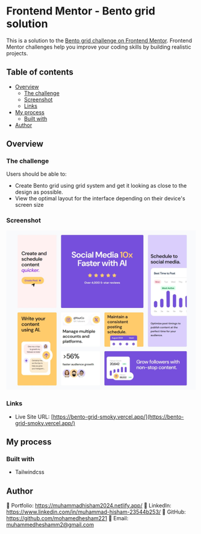 # Frontend Mentor - Bento grid solution

This is a solution to the [Bento grid challenge on Frontend Mentor](https://www.frontendmentor.io/challenges/bento-grid-RMydElrlOj). Frontend Mentor challenges help you improve your coding skills by building realistic projects.

## Table of contents

- [Overview](#overview)
  - [The challenge](#the-challenge)
  - [Screenshot](#screenshot)
  - [Links](#links)
- [My process](#my-process)
  - [Built with](#built-with)
- [Author](#author)

## Overview

### The challenge

Users should be able to:

- Create Bento grid using grid system and get it looking as close to the design as possible.
- View the optimal layout for the interface depending on their device's screen size

### Screenshot

![screenshot](./screenshot.jpeg)

### Links

- Live Site URL: [https://bento-grid-smoky.vercel.app/](https://bento-grid-smoky.vercel.app/)

## My process

### Built with

- Tailwindcss

## Author

📄 Portfolio: <https://muhammadhisham2024.netlify.app/>
🔗 LinkedIn: <https://www.linkedin.com/in/muhammad-hisham-23544b253/>
🐙 GitHub: <https://github.com/mohamedhesham221>
📧 Email: <muhammedheshamm2@gmail.com>
